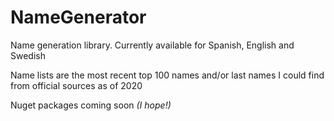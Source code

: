 # NameGenerator
Name generation library. Currently available for Spanish, English and Swedish

Name lists are the most recent top 100 names and/or last names I could find from official sources as of 2020

Nuget packages coming soon *(I hope!)*

